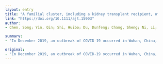 ```yaml
---
layout: entry
title: "A familial cluster, including a kidney transplant recipient, of Coronavirus Disease 2019 (COVID-19) in Wuhan, China"
link: "https://doi.org/10.1111/ajt.15903"
author:
- Chen, Song; Yin, Qin; Shi, Huibo; Du, Dunfeng; Chang, Sheng; Ni, Li; Qiu, Haifang; Chen, Zhishui; Zhang, Jixian; Zhang, Weijie

summary:
- "In December 2019, an outbreak of COVID-19 occurred in Wuhan, China, and spread to the whole of China and to multiple countries worldwide. Unlike SARS and MERS, secondary transmission occurs in large numbers within families. One family member is a kidney transplant recipient. The initial clinical symptoms were the same, but their progression was different. In contrast, the son received in-home isolation and home-based care. All three family members made a full recovery."

original:
- "In December 2019, an outbreak of COVID-19 occurred in Wuhan, China, and spread to the whole of China and to multiple countries worldwide. Unlike SARS and MERS, where secondary transmission mostly occurred in hospital settings, COVID-19 transmission occurs in large numbers within families. Herein we report three cases of a familial cluster with one family member being a kidney transplant recipient. The initial clinical symptoms of COVID-19 in these three patients were the same, but their progression was different. Based on the severity of clinical symptoms, chest computer tomography findings and SARS-Cov-2 RNA test results, we admitted the husband to the respiratory intensive care unit (RICU) and used a treatment consisting of immunosuppressant reduction/cessation and low dose methylprednisolone-based therapy, and his wife to the respiratory isolation ward. In contrast, the son received in-home isolation and home-based care. All three family members made a full recovery."
---
```


